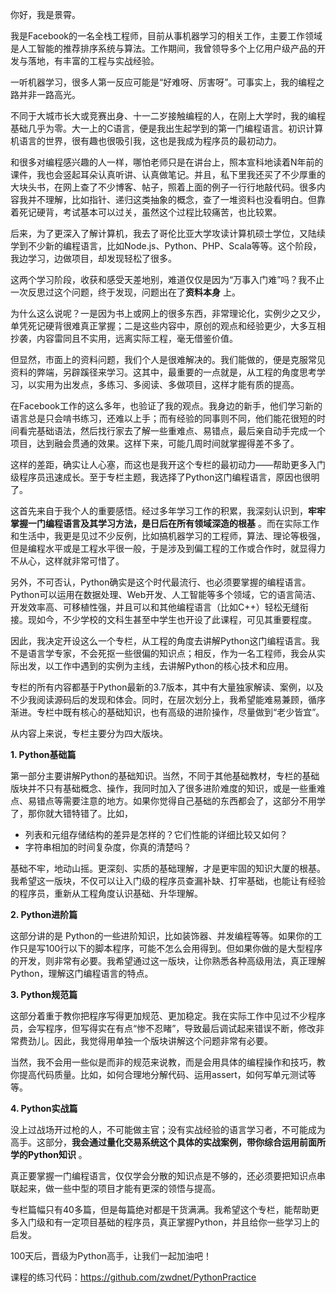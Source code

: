 你好，我是景霄。

我是Facebook的一名全栈工程师，目前从事机器学习的相关工作，主要工作领域是人工智能的推荐排序系统与算法。工作期间，我曾领导多个上亿用户级产品的开发与落地，有丰富的工程与实战经验。

一听机器学习，很多人第一反应可能是“好难呀、厉害呀”。可事实上，我的编程之路并非一路高光。

不同于大城市长大或竞赛出身、十一二岁接触编程的人，在刚上大学时，我的编程基础几乎为零。大一上的C语言，便是我出生起学到的第一门编程语言。初识计算机语言的世界，很有趣也很吸引我，这也是我成为程序员的最初动力。

和很多对编程感兴趣的人一样，哪怕老师只是在讲台上，照本宣科地读着N年前的课件，我也会竖起耳朵认真听讲、认真做笔记。并且，私下里我还买了不少厚重的大块头书，在网上查了不少博客、帖子，照着上面的例子一行行地敲代码。很多内容我并不理解，比如指针、递归这类抽象的概念，查了一堆资料也没看明白。但靠着死记硬背，考试基本可以过关，虽然这个过程比较痛苦，也比较累。

后来，为了更深入了解计算机，我去了哥伦比亚大学攻读计算机硕士学位，又陆续学到不少新的编程语言，比如Node.js、Python、PHP、Scala等等。这个阶段，我边学习，边做项目，却发现轻松了很多。

这两个学习阶段，收获和感受天差地别，难道仅仅是因为“万事入门难”吗？我不止一次反思过这个问题，终于发现，问题出在了**资料本身** 上。

为什么这么说呢？一是因为书上或网上的很多东西，非常理论化，实例少之又少，单凭死记硬背很难真正掌握；二是这些内容中，原创的观点和经验更少，大多互相抄袭，内容雷同且不实用，远离实际工程，毫无借鉴价值。

但显然，市面上的资料问题，我们个人是很难解决的。我们能做的，便是克服常见资料的弊端，另辟蹊径来学习。这其中，最重要的一点就是，从工程的角度思考学习，以实用为出发点，多练习、多阅读、多做项目，这样才能有质的提高。

在Facebook工作的这么多年，也验证了我的观点。我身边的新手，他们学习新的语言总是只会啃书练习，还难以上手；而有经验的同事则不同，他们能花很短的时间看完基础语法，然后找行家去了解一些重难点、易错点，最后亲自动手完成一个项目，达到融会贯通的效果。这样下来，可能几周时间就掌握得差不多了。

这样的差距，确实让人心塞，而这也是我开这个专栏的最初动力——帮助更多入门级程序员迅速成长。至于专栏主题，我选择了Python这门编程语言，原因也很明了。

这首先来自于我个人的重要感悟。经过多年学习工作的积累，我深刻认识到，**牢牢掌握一门编程语言及其学习方法，是日后在所有领域深造的根基** 。而在实际工作和生活中，我更是见过不少反例，比如搞机器学习的工程师，算法、理论等极强，但是编程水平或是工程水平很一般，于是涉及到偏工程的工作或合作时，就显得力不从心，这样就非常可惜了。

另外，不可否认，Python确实是这个时代最流行、也必须要掌握的编程语言。Python可以运用在数据处理、Web开发、人工智能等多个领域，它的语言简洁、开发效率高、可移植性强，并且可以和其他编程语言（比如C++）轻松无缝衔接。现如今，不少学校的文科生甚至中学生也开设了此课程，可见其重要程度。

因此，我决定开设这么一个专栏，从工程的角度去讲解Python这门编程语言。我不是语言学专家，不会死抠一些很偏的知识点；相反，作为一名工程师，我会从实际出发，以工作中遇到的实例为主线，去讲解Python的核心技术和应用。

专栏的所有内容都基于Python最新的3.7版本，其中有大量独家解读、案例，以及不少我阅读源码后的发现和体会。同时，在层次划分上，我希望能难易兼顾，循序渐进。专栏中既有核心的基础知识，也有高级的进阶操作，尽量做到“老少皆宜”。

从内容上来说，专栏主要分为四大版块。

**1. Python基础篇** 

第一部分主要讲解Python的基础知识。当然，不同于其他基础教材，专栏的基础版块并不只有基础概念、操作，我同时加入了很多进阶难度的知识，或是一些重难点、易错点等需要注意的地方。如果你觉得自己基础的东西都会了，这部分不用学了，那你就大错特错了。比如，

 *  列表和元组存储结构的差异是怎样的？它们性能的详细比较又如何？
 *  字符串相加的时间复杂度，你真的清楚吗？

基础不牢，地动山摇。更深刻、实质的基础理解，才是更牢固的知识大厦的根基。我希望这一版块，不仅可以让入门级的程序员查漏补缺、打牢基础，也能让有经验的程序员，重新从工程角度认识基础、升华理解。

**2. Python进阶篇** 

这部分讲的是 Python的一些进阶知识，比如装饰器、并发编程等等。如果你的工作只是写100行以下的脚本程序，可能不怎么会用得到。但如果你做的是大型程序的开发，则非常有必要。我希望通过这一版块，让你熟悉各种高级用法，真正理解Python，理解这门编程语言的特点。

**3. Python规范篇** 

这部分着重于教你把程序写得更加规范、更加稳定。我在实际工作中见过不少程序员，会写程序，但写得实在有点“惨不忍睹”，导致最后调试起来错误不断，修改非常费劲儿。因此，我觉得用单独一个版块讲解这个问题非常有必要。

当然，我不会用一些似是而非的规范来说教，而是会用具体的编程操作和技巧，教你提高代码质量。比如，如何合理地分解代码、运用assert，如何写单元测试等等。

**4. Python实战篇** 

没上过战场开过枪的人，不可能做主官；没有实战经验的语言学习者，不可能成为高手。这部分，**我会通过量化交易系统这个具体的实战案例，带你综合运用前面所学的Python知识** 。

真正要掌握一门编程语言，仅仅学会分散的知识点是不够的，还必须要把知识点串联起来，做一些中型的项目才能有更深的领悟与提高。

专栏篇幅只有40多篇，但是每篇绝对都是干货满满。我希望这个专栏，能帮助更多入门级和有一定项目基础的程序员，真正掌握Python，并且给你一些学习上的启发。

100天后，晋级为Python高手，让我们一起加油吧！

课程的练习代码：https://github.com/zwdnet/PythonPractice

